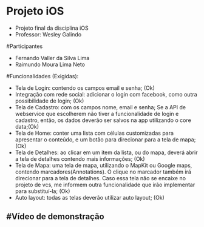# Projeto iOS
- Projeto final da disciplina iOS
- Professor: Wesley Galindo

#Participantes
- Fernando Valler da Silva Lima
- Raimundo Moura Lima Neto

#Funcionalidades (Exigidas):
- Tela de Login: contendo os campos email e senha; (Ok)
- Integração com rede social: adicionar o login com facebook, como outra possibilidade de login; (Ok)
- Tela de Cadastro: com os campos nome, email e senha; Se a API de webservice que escolherem não tiver a funcionalidade de login e cadastro, então, os dados deverão ser salvos na app utilizando o core data;(Ok)
- Tela de Home: conter uma lista com células customizadas para apresentar o conteúdo, e um botão para direcionar para a tela de mapa; (Ok)
- Tela de Detalhes: ao clicar em um item da lista, ou do mapa, deverá abrir a tela de detalhes contendo mais informações; (Ok)
- Tela de Mapa: uma tela de mapa, utilizando o MapKit ou Google maps, contendo marcadores(Annotations). O clique no marcador também irá direcionar para a tela de detalhes. Caso essa tela não se encaixe no projeto de vcs, me informem outra funcionalidade que irão implementar para substituí-la; (Ok)
- Auto layout: todas as telas deverão utilizar auto layout; (Ok)

#Vídeo de demonstração
- 
